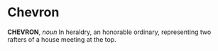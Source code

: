 # Chevron

**CHEVRON**, _noun_ In heraldry, an honorable ordinary, representing two rafters of a house meeting at the top.